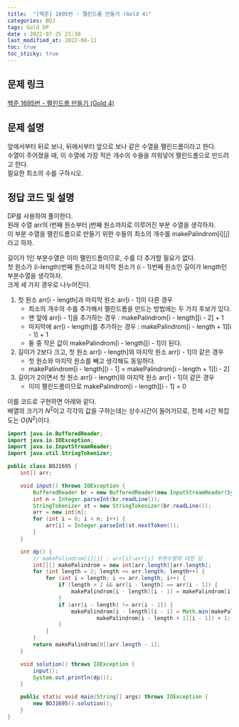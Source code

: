 ```yaml
---
title:  "[백준] 1695번 - 팰린드롬 만들기 (Gold 4)"
categories: BOJ
tags: Gold DP
date : 2022-07-25 23:30
last_modified_at: 2022-08-11
toc: true
toc_sticky: true
---
```


## 문제 링크

[백준 1695번 - 팰린드롬 만들기 (Gold 4)](https://www.acmicpc.net/problem/1695)

## 문제 설명

앞에서부터 뒤로 보나, 뒤에서부터 앞으로 보나 같은 수열을 팰린드롬이라고 한다.  
수열이 주어졌을 때, 이 수열에 가장 적은 개수의 수들을 끼워넣어 팰린드롬으로 만드려고 한다.  
필요한 최소의 수를 구하시오.

## 정답 코드 및 설명

DP를 사용하여 풀이한다.  
원래 수열 arr의 i번째 원소부터 j번째 원소까지로 이루어진 부분 수열을 생각하자.  
이 부분 수열을 팰린드롬으로 만들기 위한 수들의 최소의 개수를 makePalindrom[i][j]라고 하자.  

길이가 1인 부분수열은 이미 팰린드롬이므로, 수를 더 추가할 필요가 없다.  
첫 원소가 (i-length)번째 원소이고 마지막 원소가 (i - 1)번째 원소인 길이가 length인 부분수열을 생각하자.  
크게 세 가지 경우로 나누어진다.

1. 첫 원소 arr[i - length]과 마지막 원소 arr[i - 1]이 다른 경우
   - 최소의 개수의 수를 추가해서 팰린드롬을 만드는 방법에는 두 가지 후보가 있다.
   - 맨 앞에 arr[i - 1]을 추가하는 경우 : makePalindrom[i - length][i - 2] + 1
   - 마지막에 arr[i - length]를 추가하는 경우 : makePalindrom[i - length + 1][i - 1] + 1
   - 둘 중 작은 값이 makePalindrom[i - length][i - 1]이 된다.
2. 길이가 2보다 크고, 첫 원소 arr[i - length]와 마지막 원소 arr[i - 1]이 같은 경우
   - 첫 원소와 마지막 원소를 빼고 생각해도 동일하다.
   - makePalindrom[i - length][i - 1] = makePalindrom[i - length + 1][i - 2]
3. 길이가 2이면서 첫 원소 arr[i - length]와 마지막 원소 arr[i - 1]이 같은 경우
   - 이미 팰린드롬이므로 makePalindrom[i - length][i - 1] = 0

이를 코드로 구현하면 아래와 같다.  
배열의 크기가 $N^2$이고 각각의 값을 구하는데는 상수시간이 들어가므로, 전체 시간 복잡도는 $O(N^2)$이다.

```java
import java.io.BufferedReader;
import java.io.IOException;
import java.io.InputStreamReader;
import java.util.StringTokenizer;

public class BOJ1695 {
    int[] arr;

    void input() throws IOException {
        BufferedReader br = new BufferedReader(new InputStreamReader(System.in));
        int n = Integer.parseInt(br.readLine());
        StringTokenizer st = new StringTokenizer(br.readLine());
        arr = new int[n];
        for (int i = 0; i < n; i++) {
            arr[i] = Integer.parseInt(st.nextToken());
        }
    }

    int dp() {
        // makePalindrom[i][j] : arr[i]~arr[j] 부분수열에 대한 답
        int[][] makePalindrom = new int[arr.length][arr.length];
        for (int length = 2; length <= arr.length; length++) {
            for (int i = length; i <= arr.length; i++) {
                if (length > 2 && arr[i - length] == arr[i - 1]) {
                    makePalindrom[i - length][i - 1] = makePalindrom[i - length + 1][i - 2];
                }
                if (arr[i - length] != arr[i - 1]) {
                    makePalindrom[i - length][i - 1] = Math.min(makePalindrom[i - length][i - 2],
                            makePalindrom[i - length + 1][i - 1]) + 1;
                }
            }
        }
        return makePalindrom[0][arr.length - 1];
    }

    void solution() throws IOException {
        input();
        System.out.println(dp());
    }

    public static void main(String[] args) throws IOException {
        new BOJ1695().solution();
    }
}

```
